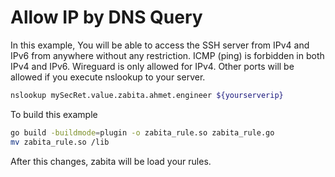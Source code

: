 # Allow IP by DNS Query

In this example,
You will be able to access the SSH server from IPv4 and IPv6 from anywhere without any restriction.
ICMP (ping) is forbidden in both IPv4 and IPv6.
Wireguard is only allowed for IPv4.
Other ports will be allowed if you execute nslookup to your server.

```bash
nslookup mySecRet.value.zabita.ahmet.engineer ${yourserverip}
```

To build this example

```bash
go build -buildmode=plugin -o zabita_rule.so zabita_rule.go
mv zabita_rule.so /lib
```

After this changes, zabita will be load your rules.
